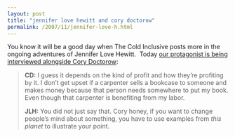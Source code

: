 ```yaml
---
layout: post
title: "jennifer love hewitt and cory doctorow"
permalink: /2007/11/jennifer-love-h.html
---
```


You know it will be a good day when The Cold Inclusive posts more in the ongoing adventures of Jennifer Love Hewitt.  Today [our protagonist is being interviewed alongside Cory Doctorow](http://inclusive.wordpress.com/2007/11/08/joel-turnipseed-interviews-cory-doctorow-and-jennifer-love-hewitt/):

> **CD:** I guess it depends on the kind of profit and how they’re profiting by it. I don’t get upset if a carpenter sells a bookcase to someone and makes money because that person needs somewhere to put my book. Even though that carpenter is benefiting from my labor.
> 
> **JLH:** You did not just say that. Cory honey, if you want to change people’s mind about something, you have to use examples from _this planet_ to illustrate your point.